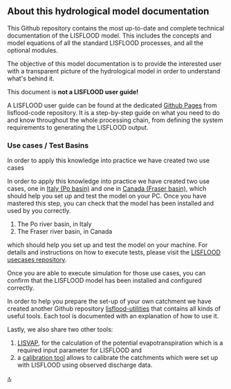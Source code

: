 ## About this hydrological model documentation

This Github repository contains the most up-to-date and complete technical documentation of the LISFLOOD model. 
This includes the concepts and model equations of all the standard LISFLOOD processes, and all the optional modules.

The objective of this model documentation is to provide the interested user with a transparent picture of the hydrological model in order to understand what's behind it.

This document is **not a LISFLOOD user guide!** 

A LISFLOOD user guide can be found at the dedicated [Github Pages](https://ec-jrc.github.io/lisflood-code/) from lisflood-code repository. 
It is a step-by-step guide on what you need to do and know throughout the whole processing chain, from defining the system requirements to generating the LISFLOOD output. 


### Use cases / Test Basins

In order to apply this knowledge into practice we have created two use cases

In order to apply this knowledge into practice we have created two use cases, one in [Italy (Po basin)](https://github.com/ec-jrc/lisflood-usecases/blob/master/README.md#usecase2) and one in [Canada (Fraser basin)](https://github.com/ec-jrc/lisflood-usecases/blob/master/README.md#usecase1), which should help you set up and test the model on your PC. Once you have mastered this step, you can check that the model has been installed and used by you correctly.


1. The Po river basin, in Italy
2. The Fraser river basin, in Canada

which should help you set up and test the model on your machine. 
For details and instructions on how to execute tests, please visit the [LISFLOOD usecases repository](https://github.com/ec-jrc/lisflood-usecases). 

Once you are able to execute simulation for those use cases, you can confirm that the LISFLOOD model has been installed and configured correctly.

In order to help you prepare the set-up of your own catchment we have created another Github repository [lisflood-utilities](https://github.com/ec-jrc/lisflood-utilities) 
that contains all kinds of useful tools. Each tool is documented with an explanation of how to use it.

Lastly, we also share two other tools: 

1. [LISVAP](https://github.com/ec-jrc/lisflood-lisvap/), for the calculation of the potential evapotranspiration which is a required input parameter for LISFLOOD and 
2. a [calibration tool](https://github.com/ec-jrc/lisflood-calibration/) allows to calibrate the catchments which were set up with LISFLOOD using observed discharge data.


[🔝](#top)
